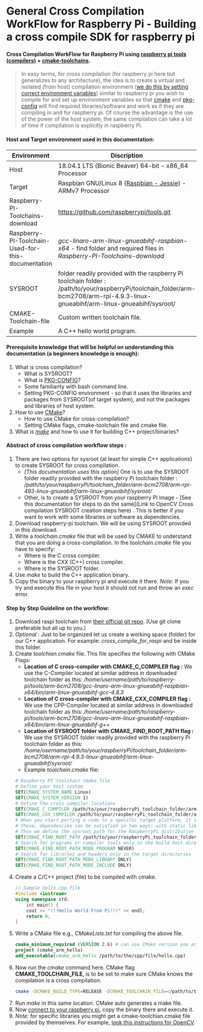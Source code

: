 # General Cross Compilation WorkFlow for Raspberry Pi - Building a cross compile SDK for raspberry pi

#### Cross Compilation WorkFlow for Raspberry Pi using [raspberry pi tools (compilers)](https://github.com/raspberrypi/tools)  + [cmake-toolchains](https://cmake.org/cmake/help/v3.6/manual/cmake-toolchains.7.html#cross-compiling).

>In easy terms, for cross compilation (for raspberry pi here but generalizes to any architecture), the idea is to create a virtual and isolated (from host) compilation environment ([we do this by setting correct environment variables](https://autotools.io/pkgconfig/cross-compiling.html)) similar to raspberry pi you wish to compile for and set up environment variables so that [cmake](https://cmake.org/cmake/help/v3.6/manual/cmake-toolchains.7.html) and [pkg-config](https://people.freedesktop.org/~dbn/pkg-config-guide.html) will find required libraries/software and work as if they are compiling in and for raspberry pi. Of course the advantage is the use of the power of the host system, the same compilation can take a lot of time if compilation is explicitly in raspberry Pi.

#### Host and Target environment used in this documentation:

Environment | Discription
------------ | -------------
Host | 18.04.1 LTS (Bionic Beaver) 64-bit - x86_64 Processor
Target | Raspbian GNU/Linux 8 ([Raspbian - Jessie](http://downloads.raspberrypi.org/raspbian/images/raspbian-2017-07-05/)) - ARMv7 Processor
Raspberry-PI-Toolchains-download | https://github.com/raspberrypi/tools.git
Raspberry-PI-Toolchain-Used-for-this-documentation | *gcc-linaro-arm-linux-gnueabihf-raspbian-x64* - find folder and required files in _Raspberry-PI-Toolchains-download_
SYSROOT | folder readily provided with the raspberry Pi toolchain folder : /path/to/your/raspberryPi/toolchain_folder/arm-bcm2708/arm-rpi-4.9.3-linux-gnueabihf/arm-linux-gnueabihf/sysroot/
CMAKE-Toolchain-file | Custom written toolchain file.
Example | A C++ hello world program.

#### Prerequisite knowledge that will be helpful on understanding this documentation (a beginners knowledge is enough):
1. What is cross compilation?
    - What is SYSROOT?
    - What is [PKG-CONFIG](https://people.freedesktop.org/~dbn/pkg-config-guide.html)?
    - Some familiarity with bash command line.
    - Setting PKG-CONFIG environment - so that it uses the libraries and packages from SYSROOT(of target system), and not the packages and libraries of host system.
2. How to use [CMake](https://cmake.org/)?
    - How to use CMake for cross-compilation?
    - Setting CMake flags, cmake-toolchain file and cmake file.
3. What is _[make](https://www.gnu.org/software/make/)_ and how to use it for building C++ project/binaries?

#### Abstract of cross compilation workflow steps :

1. There are two options for sysroot (at least for simple C++ applications) to create SYSROOT for cross compilation.
    - _[This documentation uses this option]_ One is to use the SYSROOT folder readily provided with the raspberry Pi toolchain folder : _/path/to/your/raspberryPi/toolchain_folder/arm-bcm2708/arm-rpi-493-linux-gnueabihf/arm-linux-gnueabihf/sysroot/_
    - Other, is to create a SYSROOT from your raspberry Pi image - [See this documentation for steps to do the same](Link to OpenCV Cross compilation SYSROOT creation steps here) . This is better if you want to work with some libraries or software as dependencies.
2. Download raspberry-pi toolchain. We will be using SYSROOT provided in this download.
3. Write a _toolchain.cmake_ file that will be used by CMAKE to understand that you are doing a cross-compilation. In the _toolchain.cmake_ file you have to specify:
    - Where is the C cross compiler.
    - Where is the CXX (C++) cross compiler.
    - Where is the SYSROOT folder.
4. Use _make_ to build the C++ application binary.
5. Copy the binary to your raspberry pi and execute it there. _Note:_ If you try and execute this file in your host it should not run and throw an _exec_ error.

#### Step by Step Guideline on the workflow:
1. Download raspi toolchain from [their official git repo](https://github.com/raspberrypi/tools). (Use git clone preferable but all up to you.)
2. _Optional :_ Just to be organized let us create a working space (folder) for our C++ application. For example: _cross\_compile\_for\_raspi_ and be inside this folder.
3. Create _toolchian.cmake_ file. This file specifies the following with CMake Flags:
    - **Location of C cross-compiler with CMAKE_C_COMPILER flag :** We use the C-Compiler located at similar address in downloaded toolchain folder as this: _/home/username/path/to/raspberry-pi/tools/arm-bcm2708/gcc-linaro-arm-linux-gnueabihf-raspbian-x64/bin/arm-linux-gnueabihf-gcc-4.8.3_
    - **Location of C cross-compiler with CMAKE_CXX_COMPILER flag :** We use the CPP-Compiler located at similar address in downloaded toolchain folder as this: _/home/username/path/to/raspberry-pi/tools/arm-bcm2708/gcc-linaro-arm-linux-gnueabihf-raspbian-x64/bin/arm-linux-gnueabihf-g++_
    - **Location of SYSROOT folder with CMAKE_FIND_ROOT_PATH flag :** We use the SYSROOT folder readily provided with the raspberry Pi toolchain folder as this: _/home/username/path/to/your/raspberryPi/toolchain_folder/arm-bcm2708/arm-rpi-4.9.3-linux-gnueabihf/arm-linux-gnueabihf/sysroot/_
    - Example _toolchain.cmake_ file:
    ``` cmake
    # Raspberry PI toolchain cmake file
    # Define your host system
    SET(CMAKE_SYSTEM_NAME Linux)
    SET(CMAKE_SYSTEM_VERSION 1)
    # Define the cross compiler locations
    SET(CMAKE_C_COMPILER /path/to/your/raspberryPi_toolchain_folder/arm-bcm2708/gcc-linaro-arm-linux-gnueabihf-raspbian-x64/bin/arm-linux-gnueabihf-gcc)
    SET(CMAKE_CXX_COMPILER /path/to/your/raspberryPi_toolchain_folder/arm-bcm2708/gcc-linaro-arm-linux-gnueabihf-raspbian-x64/bin/arm-linux-gnueabihf-g++)
    # When you start porting a code to a specific target platform, it is likely that the first problem you will face is to satisfy a few (many?) missing dependencies. 
    # These, dependencies can be satisfied in two ways: with static libraries or with shared libraries. Which are usually in the SYSROOT.
    # Thus we define the sysroot path for the RaspberryPi distribution in our raspberry-pi-tools folder.
    SET(CMAKE_FIND_ROOT_PATH /path/to/your/raspberryPi_toolchain_folder/arm-bcm2708/arm-rpi-4.9.3-linux-gnueabihf/arm-linux-gnueabihf/sysroot/)
    # Search for programs or compiler tools only in the build host directories
    SET(CMAKE_FIND_ROOT_PATH_MODE_PROGRAM NEVER)
    # Search for libraries and headers only in the target directories
    SET(CMAKE_FIND_ROOT_PATH_MODE_LIBRARY ONLY)
    SET(CMAKE_FIND_ROOT_PATH_MODE_INCLUDE ONLY)
    ```
4. Create a C/C++ project (file) to be compiled with cmake.
    ``` C++
    // Sample hello.cpp file
    #include <iostream>
    using namespace std;
        int main() {
        cout << "!!!Hello World From Pi!!!" << endl;
        return 0;
    }
    ```
5. Write a CMake file e.g., _CMakeLists.txt_ for compiling the above file.
    ``` cmake
    cmake_minimum_required (VERSION 2.6) # can use CMake version you are comfortable with
    project (cmake_arm_hello)
    add_executable(cmake_arm_hello /path/to/the/cpp/file/hello.cpp)
    ```
6. Now run the _cmake_ command here. CMake flag **CMAKE_TOOLCHAIN_FILE**, is to be set to make sure CMake knows the compilation is a cross compilation.
    ``` bash
    cmake -DCMAKE_BUILD_TYPE=RELEASE -DCMAKE_TOOLCHAIN_FILE=</path/to/toolchian.cmake> </path/to/CMakeLists.txt>
    ```
7. Run _make_ in this same location. CMake auto generates a make file.
8. Now [connect to your raspberry pi](update/link/to/readme.md/for/how/to/connect/headless/raspberrypi/to/your/host/with/ssh), copy the binary there and execute it.
9. _Note:_ for specific libraries you might get a cmake-toolchian.cmake file provided by themselves. For example, [look this instructions for OpenCV](link_to_opencv_cross_compile_docs).
